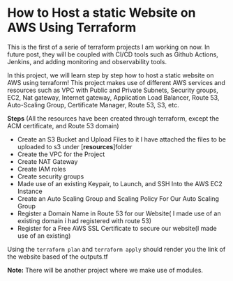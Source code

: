 # How to Host a static Website on AWS Using Terraform

This is the first of a serie of terraform projects I am working on now. In future post, they will be coupled with CI/CD tools such as Github Actions, Jenkins, and adding monitoring and observability tools.

In this project, we will learn step by step how to host a static website on AWS using terraform! This project makes use of different AWS services and resources such as VPC with Public and Private Subnets, Security groups, EC2, Nat gateway, Internet gateway, Application Load Balancer, Route 53, Auto-Scaling Group, Certificate Manager, Route 53, S3, etc.


**Steps** (All the resources have been created through terraform, except the ACM certificate, and Route 53 domain)

- Create an S3 Bucket and Upload Files to it
    I have attached the files to be uploaded to s3 under [**resources**]folder
- Create the VPC for the Project
- Create NAT Gateway
- Create IAM roles
- Create security groups
- Made use of an existing Keypair, to Launch, and SSH Into the AWS EC2 Instance
- Create an Auto Scaling Group and Scaling Policy For Our Auto Scaling Group
- Register a Domain Name in Route 53 for our Website( I made use of an existing domain i had registered with route 53)
- Register for a Free AWS SSL Certificate to secure our website(I made use of an existing)

Using the `terraform plan` and `terraform apply` should render you the link of the website based of the outputs.tf

**Note:** There will be another project where we make use of modules. 